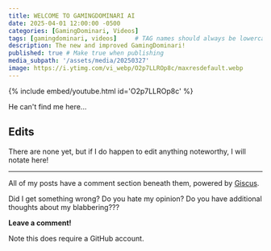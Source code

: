 ```yaml
---
title: WELCOME TO GAMINGDOMINARI AI
date: 2025-04-01 12:00:00 -0500
categories: [GamingDominari, Videos]
tags: [gamingdominari, videos]     # TAG names should always be lowercase
description: The new and improved GamingDominari!
published: true # Make true when publishing
media_subpath: '/assets/media/20250327'
image: https://i.ytimg.com/vi_webp/O2p7LLROp8c/maxresdefault.webp
---
```


{% include embed/youtube.html id='O2p7LLROp8c' %}

He can't find me here...

## Edits

There are none yet, but if I do happen to edit anything noteworthy, I will notate here!

---

All of my posts have a comment section beneath them, powered by [Giscus](https://giscus.app/).

Did I get something wrong? Do you hate my opinion? Do you have additional thoughts about my blabbering???

**Leave a comment!**

Note this does require a GitHub account.